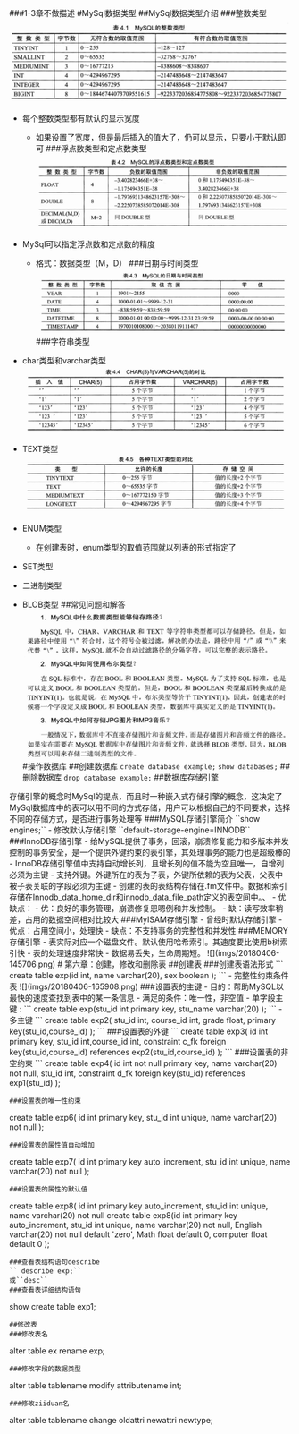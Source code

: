 ###1-3章不做描述
#MySql数据类型
##MySql数据类型介绍
###整数类型
![](imgs/20180406-135911.png)

- 每个整数类型都有默认的显示宽度
	- 如果设置了宽度，但是最后插入的值大了，仍可以显示，只要小于默认即可
###浮点数类型和定点数类型
![](imgs/20180406-140423.png)

- MySql可以指定浮点数和定点数的精度
	- 格式：数据类型（M，D）
###日期与时间类型
![](imgs/20180406-140809.png)
###字符串类型
- char类型和varchar类型
![](imgs/20180406-141130.png)
- TEXT类型
![](imgs/20180406-141202.png)
- ENUM类型
	- 在创建表时，enum类型的取值范围就以列表的形式指定了
- SET类型
- 二进制类型
- BLOB类型
##常见问题和解答
![](imgs/20180406-141934.png)
#操作数据库
##创建数据库
``create database example;``
``show databases;`` 
##删除数据库
``drop database example;``
##数据库存储引擎
<p>存储引擎的概念时MySql的提点，而且时一种嵌入式存储引擎的概念，这决定了MySql数据库中的表可以用不同的方式存储，用户可以根据自己的不同要求，选择不同的存储方式，是否进行事务处理等
###MySQL存储引擎简介
``show engines;``
- 修改默认存储引擎
``default-storage-engine=INNODB``
###InnoDB存储引擎
- 给MySQL提供了事务，回滚，崩溃修复能力和多版本并发控制的事务安全，是一个提供外键约束的表引擎，其处理事务的能力也是超级棒的
- InnoDB存储引擎值中支持自动增长列，且增长列的值不能为空且唯一，自增列必须为主键
- 支持外键。外键所在的表为子表，外键所依赖的表为父表，父表中被子表关联的字段必须为主键
- 创建的表的表结构存储在.fm文件中。数据和索引存储在Innodb_data_home_dir和innodb_data_file_path定义的表空间中。、
- 优缺点：
	- 优：良好的事务管理，崩溃修复恩嗯例和并发控制。
	- 缺：读写效率稍差，占用的数据空间相对比较大
###MyISAM存储引擎
- 曾经时默认存储引擎
- 优点：占用空间小，处理快
- 缺点：不支持事务的完整性和并发性
###MEMORY存储引擎
- 表实际对应一个磁盘文件。默认使用哈希索引。其速度要比使用b树索引快
- 表的处理速度非常快
- 数据易丢失，生命周期短。
![](imgs/20180406-145706.png)
# 第六章：创建，修改和删除表
##创建表
###创建表语法形式
```
create table exp(id int,
				name varchar(20),
				sex boolean
				);
```
- 完整性约束条件表
![](imgs/20180406-165908.png)
###设置表的主键
- 目的：帮助MySQL以最快的速度查找到表中的某一条信息
- 满足的条件：唯一性，非空值
- 单字段主键 :
```
create table exp(stu_id int primary key,
				stu_name varchar(20)
				);
```
- 多主键
```
create table exp2(
		stu_id int,
		course_id int,
		grade float,
		primary key(stu_id,course_id)
		);
```
###设置表的外键
```
 create table exp3(
 				id int primary key,
 				stu_id int,course_id int,
 				constraint c_fk foreign key(stu_id,course_id)
 				references exp2(stu_id,course_id)
 				);
```
###设置表的非空约束
```
 create table exp4(
 				id int not null  primary key,
 				name varchar(20) not null,
 				stu_id int,
 				constraint d_fk foreign key(stu_id)
 				references exp1(stu_id)
 				);

```
###设置表的唯一性约束
```
 create table exp6(
 				id int primary key,
 				stu_id int unique,
 				 name varchar(20) not null
 				 );

```
###设置表的属性值自动增加
```
 create table exp7(
 				id int primary key auto_increment,
 				stu_id int unique,
 				 name varchar(20) not null
 				 );
```
###设置表的属性的默认值
```
 create table exp8(
 				id int primary key auto_increment,
 				stu_id int unique,
 				 name varchar(20) not null
create table exp8(id int primary key auto_increment,
				stu_id int unique,
				 name varchar(20) not null,
				 English varchar(20) not null default 'zero',
				 Math float default 0,
				 computer  float default 0
				 );
```
###查看表结构语句describe
`` describe exp;``
或``desc``
###查看表详细结构语句
```
show create table exp1;
```
##修改表
###修改表名
```
alter table ex rename exp;
```
###修改字段的数据类型
```
alter table tablename modify attributename int;
```
###修改ziiduan名
```
alter table tablename change oldattri newattri newtype;

```
